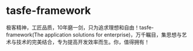 # tasfe-framework
极客精神，工匠品质，10年磨一剑，只为追求理想和自由！tasfe-framework(The application solutions for enterprise)，万千瞩目，集思想与艺术与技术的完美结合，专为提高开发效率而生。你，值得拥有！ 
